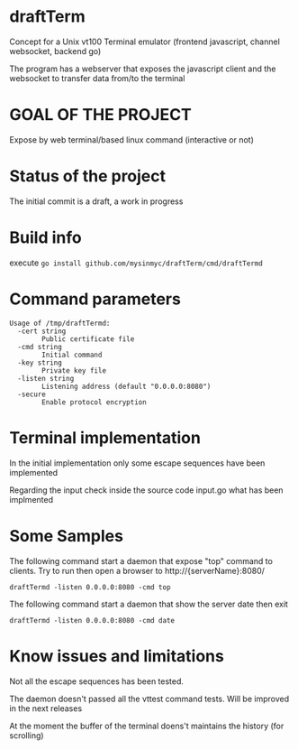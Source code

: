 # draftTerm

Concept for a Unix vt100 Terminal emulator (frontend javascript, channel websocket, backend go)

The program has a webserver that exposes the javascript client and the websocket to transfer data from/to the terminal



# GOAL OF THE PROJECT

Expose by web terminal/based linux command (interactive or not)



# Status of the project

The initial commit is a draft, a work in progress

# Build info

execute `go install github.com/mysinmyc/draftTerm/cmd/draftTermd`

# Command parameters

```
Usage of /tmp/draftTermd:
  -cert string
        Public certificate file
  -cmd string
        Initial command
  -key string
        Private key file
  -listen string
        Listening address (default "0.0.0.0:8080")
  -secure
        Enable protocol encryption
```



# Terminal implementation

In the initial implementation only some escape sequences have been implemented

Regarding the input check inside the source code input.go what has been implmented



# Some Samples

The following command start a daemon that expose "top" command to clients. Try to run then open a browser to http://{serverName}:8080/

`draftTermd -listen 0.0.0.0:8080 -cmd top`

The following command start a daemon that show the server date then exit

`draftTermd -listen 0.0.0.0:8080 -cmd date`



# Know issues and limitations

Not all the escape sequences has been tested.

The daemon doesn't passed all the vttest command tests. Will be improved in the next releases

At the moment the buffer of the terminal doens't maintains the history (for scrolling)


